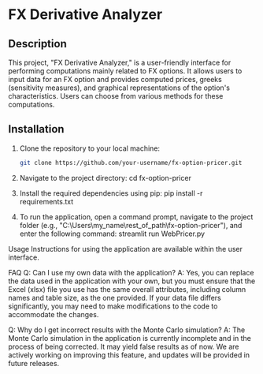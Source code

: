 # FX Derivative Analyzer

## Description
This project, "FX Derivative Analyzer," is a user-friendly interface for performing computations mainly related to FX options. It allows users to input data for an FX option and provides computed prices, greeks (sensitivity measures), and graphical representations of the option's characteristics. Users can choose from various methods for these computations.

## Installation
1. Clone the repository to your local machine:
   ```bash
   git clone https://github.com/your-username/fx-option-pricer.git
2. Navigate to the project directory:
   cd fx-option-pricer

3. Install the required dependencies using pip:
   pip install -r requirements.txt

4. To run the application, open a command prompt, navigate to the project folder (e.g., "C:\Users\my_name\rest_of_path\fx-option-pricer"), and enter the following command:
  streamlit run WebPricer.py

Usage
Instructions for using the application are available within the user interface.

FAQ
Q: Can I use my own data with the application?
A: Yes, you can replace the data used in the application with your own, but you must ensure that the Excel (xlsx) file you use has the same overall attributes, including column names and table size, as the one provided. If your data file differs significantly, you may need to make modifications to the code to accommodate the changes.

Q: Why do I get incorrect results with the Monte Carlo simulation?
A: The Monte Carlo simulation in the application is currently incomplete and in the process of being corrected. It may yield false results as of now. We are actively working on improving this feature, and updates will be provided in future releases.
